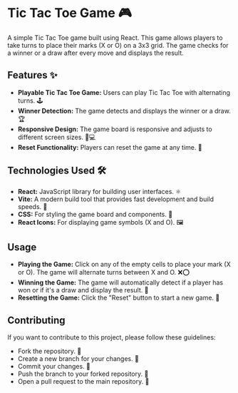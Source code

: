 # Tic Tac Toe Game 🎮

A simple Tic Tac Toe game built using React. This game allows players to take turns to place their marks (X or O) on a 3x3 grid. The game checks for a winner or a draw after every move and displays the result.

## Features ✨

- **Playable Tic Tac Toe Game:** Users can play Tic Tac Toe with alternating turns. 🕹️
- **Winner Detection:** The game detects and displays the winner or a draw. 🏆
- **Responsive Design:** The game board is responsive and adjusts to different screen sizes. 📱💻
- **Reset Functionality:** Players can reset the game at any time. 🔄

## Technologies Used 🛠️

- **React:** JavaScript library for building user interfaces. ⚛️
- **Vite:** A modern build tool that provides fast development and build speeds. 🚀
- **CSS:** For styling the game board and components. 🎨
- **React Icons:** For displaying game symbols (X and O). 🖼️

## Usage

- **Playing the Game:** Click on any of the empty cells to place your mark (X or O). The game will alternate turns between X and O. ❌⭕
- **Winning the Game:** The game will automatically detect if a player has won or if it's a draw and display the result. 🎉
- **Resetting the Game:** Click the "Reset" button to start a new game. 🔄

## Contributing

If you want to contribute to this project, please follow these guidelines:

- Fork the repository. 🍴
- Create a new branch for your changes. 🌿
- Commit your changes. 📝
- Push the branch to your forked repository. 🚀
- Open a pull request to the main repository. 🔄
